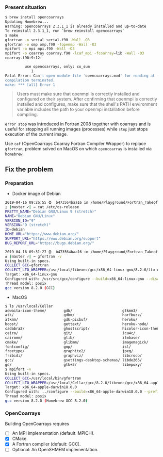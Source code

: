 ### Present situation
```sh
$ brew install opencoarrays
Updating Homebrew...
Warning: opencoarrays 2.3.1_1 is already installed and up-to-date
To reinstall 2.3.1_1, run `brew reinstall opencoarrays`
$ make
gfortran -o serial serial.f90 -Wall -O3
gfortran -o omp omp.f90 -fopenmp -Wall -O3
mpifort -o mpi mpi.f90 -Wall -O3
mpifort -o coarray coarray.f90 -lcaf_mpi -fcoarray=lib -Wall -O3
coarray.f90:9:12:

         use opencoarrays, only: co_sum
            1
Fatal Error: Can't open module file 'opencoarrays.mod' for reading at (1): No such file or directory
compilation terminated.
make: *** [all] Error 1
```

> Users must make sure that openmpi is correctly installed and configured on their system. After confirming that openmpi is correctly installed and configures, make sure that the shell's PATH environment variable includes the path to your openmpi installation before compiling.


`error stop` was introduced in Fortran 2008 together with coarrays and is useful for stopping all running images (processes) while `stop` just stops execution of the current image.

Use `caf` (OpenCoarrays Coarray Fortran Compiler Wrapper) to replace `gfortran`, problem solved on MacOS on which `opencoarray` is installed via `homebrew`.

## Fix the problem
### Preparation
* Docker image of Debian

```sh
2019-04-16 09:26:55 ⌚  b473564baa16 in /home/Playground/Fortran_Takeoff/2acos0
± |master ✓| → cat /etc/os-release
PRETTY_NAME="Debian GNU/Linux 9 (stretch)"
NAME="Debian GNU/Linux"
VERSION_ID="9"
VERSION="9 (stretch)"
ID=debian
HOME_URL="https://www.debian.org/"
SUPPORT_URL="https://www.debian.org/support"
BUG_REPORT_URL="https://bugs.debian.org/"

2019-04-16 09:31:27 ⌚  b473564baa16 in /home/Playground/Fortran_Takeoff/2acos0
± |master ✓| → gfortran -v
Using built-in specs.
COLLECT_GCC=gfortran
COLLECT_LTO_WRAPPER=/usr/local/libexec/gcc/x86_64-linux-gnu/8.2.0/lto-wrapper
Target: x86_64-linux-gnu
Configured with: /usr/src/gcc/configure --build=x86_64-linux-gnu --disable-multilib --enable-languages=c,c++,fortran,go
Thread model: posix
gcc version 8.2.0 (GCC)
```

* MacOS

```sh
$ ls /usr/local/Cellar
adwaita-icon-theme/        gdb/                       gtkmm3/                    libevent/                  mpfr/                      pixman/
atk/                       gdbm/                      harfbuzz/                  libffi/                    node/                      pkg-config/
atkmm/                     gdk-pixbuf/                heroku/                    libheif/                   nspr/                      poppler/
boost/                     gettext/                   heroku-node/               libidn2/                   nss/                       postgresql/
cadabra2/                  ghostscript/               hicolor-icon-theme/        libmpc/                    open-mpi/                  python/
cairo/                     git/                       icu4c/                     libomp/                    opencoarrays/              qt/
cairomm/                   glib/                      ilmbase/                   libpng/                    openexr/                   readline/
cmake/                     glibmm/                    imagemagick/               librsvg/                   openjpeg/                  sqlite/
fontconfig/                gmp/                       isl/                       libsigc++/                 openssl/                   webp/
freetype/                  graphite2/                 jpeg/                      libtiff/                   pango/                     wget/
fribidi/                   graphviz/                  libcroco/                  libtool/                   pangomm/                   x265/
gcc/                       gsettings-desktop-schemas/ libde265/                  libunistring/              pcre/                      xz/
gd/                        gtk+3/                     libepoxy/                  little-cms2/               pcre2/
$ mpifort -v
Using built-in specs.
COLLECT_GCC=/usr/local/bin/gfortran
COLLECT_LTO_WRAPPER=/usr/local/Cellar/gcc/8.2.0/libexec/gcc/x86_64-apple-darwin18.0.0/8.2.0/lto-wrapper
Target: x86_64-apple-darwin18.0.0
Configured with: ../configure --build=x86_64-apple-darwin18.0.0 --prefix=/usr/local/Cellar/gcc/8.2.0 --libdir=/usr/local/Cellar/gcc/8.2.0/lib/gcc/8 --enable-languages=c,c++,objc,obj-c++,fortran --program-suffix=-8 --with-gmp=/usr/local/opt/gmp --with-mpfr=/usr/local/opt/mpfr --with-mpc=/usr/local/opt/libmpc --with-isl=/usr/local/opt/isl --with-system-zlib --enable-checking=release --with-pkgversion='Homebrew GCC 8.2.0' --with-bugurl=https://github.com/Homebrew/homebrew-core/issues --disable-nls --disable-multilib --with-native-system-header-dir=/usr/include --with-sysroot=/Library/Developer/CommandLineTools/SDKs/MacOSX.sdk
Thread model: posix
gcc version 8.2.0 (Homebrew GCC 8.2.0)
```

### OpenCoarrays
Building OpenCoarrays requires

* [ ] An MPI implementation (default: MPICH).
* [x] CMake.
* [x] A Fortran compiler (default: GCC).
* [ ] Optional: An OpenSHMEM implementation.
